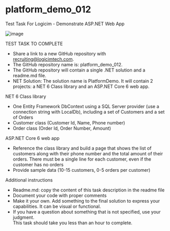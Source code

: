# platform_demo_012
Test Task For Logicim - Demonstrate ASP.NET Web App

![image](https://github.com/bern0904/platform_demo_012/assets/23713646/4f120f23-7013-4bb8-a309-25a28ecd9b15)


TEST TASK TO COMPLETE
- Share a link to a new GitHub repository with recruiting@logicimtech.com. 
- The GitHub repository name is: platform_demo_012. 
- The GitHub repository will contain a single .NET solution and a readme.md file. 
- NET Solution: The solution name is PlatformDemo. It will contain 2 projects: a NET 6 Class library and an ASP.NET Core 6 web app.

NET 6 Class library
- One Entity Framework DbContext using a SQL Server provider (use a connection string with LocalDb), including a set of Customers and a set of Orders 
- Customer class (Customer Id, Name, Phone number) 
- Order class (Order Id, Order Number, Amount) 

ASP.NET Core 6 web app
- Reference the class library and build a page that shows the list of customers along with their phone number and the total amount of their orders. There must be a single line for each customer, even if the customer has no orders
- Provide sample data (10-15 customers, 0-5 orders per customer)

Additional instructions
- Readme.md: copy the content of this task description in the readme file 
- Document your code with proper comments 
- Make it your own. Add something to the final solution to express your capabilities. It can be visual or functional. 
- If you have a question about something that is not specified, use your judgment.  
This task should take you less than an hour to complete. 

